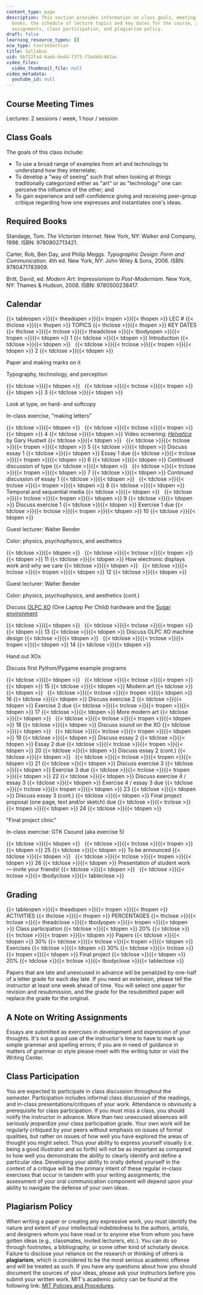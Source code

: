 ```yaml
---
content_type: page
description: This section provides information on class goals, meeting times, required
  books, the schedule of lecture topics and key dates for the course, a note on writing
  assignments, class participation, and plagiarism policy.
draft: false
learning_resource_types: []
ocw_type: CourseSection
title: Syllabus
uid: 9b722fa4-6aeb-6ed4-f373-f3a4ddc461ac
video_files:
  video_thumbnail_file: null
video_metadata:
  youtube_id: null
---
```

## Course Meeting Times

Lectures: 2 sessions / week, 1 hour / session

## Class Goals

The goals of this class include:

- To use a broad range of examples from art and technology to understand how they interrelate;
- To develop a "way of seeing" such that when looking at things traditionally categorized either as "art" or as "technology" one can perceive the influence of the other; and
- To gain experience and self-confidence giving and receiving peer-group critique regarding how one expresses and instantiates one's ideas.

## Required Books

Standage, Tom. *The Victorian Internet*. New York, NY: Walker and Company, 1998. ISBN: 9780802713421.

Carter, Rob, Ben Day, and Philip Meggs. *Typographic Design: Form and Communication*. 4th ed. New York, NY: John Wiley & Sons, 2006. ISBN: 9780471783909.

Britt, David, ed. *Modern Art: Impressionism to Post-Modernism*. New York, NY: Thames & Hudson, 2008. ISBN: 9780500238417.

## Calendar

{{< tableopen >}}{{< theadopen >}}{{< tropen >}}{{< thopen >}}
LEC #
{{< thclose >}}{{< thopen >}}
TOPICS
{{< thclose >}}{{< thopen >}}
KEY DATES
{{< thclose >}}{{< trclose >}}{{< theadclose >}}{{< tbodyopen >}}{{< tropen >}}{{< tdopen >}}
1
{{< tdclose >}}{{< tdopen >}}
Introduction
{{< tdclose >}}{{< tdopen >}}
 
{{< tdclose >}}{{< trclose >}}{{< tropen >}}{{< tdopen >}}
2
{{< tdclose >}}{{< tdopen >}}

Paper and making marks on it

Typography, technology, and perception

{{< tdclose >}}{{< tdopen >}}
 
{{< tdclose >}}{{< trclose >}}{{< tropen >}}{{< tdopen >}}
3
{{< tdclose >}}{{< tdopen >}}

Look at type, on hard- and softcopy

In-class exercise, "making letters"

{{< tdclose >}}{{< tdopen >}}
 
{{< tdclose >}}{{< trclose >}}{{< tropen >}}{{< tdopen >}}
4
{{< tdclose >}}{{< tdopen >}}
Video screening: [*Helvetica*](http://www.imdb.com/title/tt0847817/) by Gary Hustwit
{{< tdclose >}}{{< tdopen >}}
 
{{< tdclose >}}{{< trclose >}}{{< tropen >}}{{< tdopen >}}
5
{{< tdclose >}}{{< tdopen >}}
Discuss essay 1
{{< tdclose >}}{{< tdopen >}}
Essay 1 due
{{< tdclose >}}{{< trclose >}}{{< tropen >}}{{< tdopen >}}
6
{{< tdclose >}}{{< tdopen >}}
Continued discussion of type
{{< tdclose >}}{{< tdopen >}}
 
{{< tdclose >}}{{< trclose >}}{{< tropen >}}{{< tdopen >}}
7
{{< tdclose >}}{{< tdopen >}}
Continued discussion of essay 1
{{< tdclose >}}{{< tdopen >}}
 
{{< tdclose >}}{{< trclose >}}{{< tropen >}}{{< tdopen >}}
8
{{< tdclose >}}{{< tdopen >}}
Temporal and sequential media
{{< tdclose >}}{{< tdopen >}}
 
{{< tdclose >}}{{< trclose >}}{{< tropen >}}{{< tdopen >}}
9
{{< tdclose >}}{{< tdopen >}}
Discuss exercise 1
{{< tdclose >}}{{< tdopen >}}
Exercise 1 due
{{< tdclose >}}{{< trclose >}}{{< tropen >}}{{< tdopen >}}
10
{{< tdclose >}}{{< tdopen >}}

Guest lecturer: Walter Bender

Color: physics, psychophysics, and aesthetics

{{< tdclose >}}{{< tdopen >}}
 
{{< tdclose >}}{{< trclose >}}{{< tropen >}}{{< tdopen >}}
11
{{< tdclose >}}{{< tdopen >}}
How electronic displays work and why we care
{{< tdclose >}}{{< tdopen >}}
 
{{< tdclose >}}{{< trclose >}}{{< tropen >}}{{< tdopen >}}
12
{{< tdclose >}}{{< tdopen >}}

Guest lecturer: Walter Bender

Color: physics, psychophysics, and aesthetics (cont.)

Discuss [OLPC XO](https://www.olpc.com/) (One Laptop Per Child) hardware and the [Sugar environment](http://wiki.laptop.org/go/Category:Sugar)

{{< tdclose >}}{{< tdopen >}}
 
{{< tdclose >}}{{< trclose >}}{{< tropen >}}{{< tdopen >}}
13
{{< tdclose >}}{{< tdopen >}}
Discuss OLPC XO machine design
{{< tdclose >}}{{< tdopen >}}
 
{{< tdclose >}}{{< trclose >}}{{< tropen >}}{{< tdopen >}}
14
{{< tdclose >}}{{< tdopen >}}

Hand out XOs

Discuss first Python/Pygame example programs

{{< tdclose >}}{{< tdopen >}}
 
{{< tdclose >}}{{< trclose >}}{{< tropen >}}{{< tdopen >}}
15
{{< tdclose >}}{{< tdopen >}}
Modern art
{{< tdclose >}}{{< tdopen >}}
 
{{< tdclose >}}{{< trclose >}}{{< tropen >}}{{< tdopen >}}
16
{{< tdclose >}}{{< tdopen >}}
Discuss exercise 2
{{< tdclose >}}{{< tdopen >}}
Exercise 2 due
{{< tdclose >}}{{< trclose >}}{{< tropen >}}{{< tdopen >}}
17
{{< tdclose >}}{{< tdopen >}}
More modern art
{{< tdclose >}}{{< tdopen >}}
 
{{< tdclose >}}{{< trclose >}}{{< tropen >}}{{< tdopen >}}
18
{{< tdclose >}}{{< tdopen >}}
Discuss sound on the XO
{{< tdclose >}}{{< tdopen >}}
 
{{< tdclose >}}{{< trclose >}}{{< tropen >}}{{< tdopen >}}
19
{{< tdclose >}}{{< tdopen >}}
Discuss essay 2
{{< tdclose >}}{{< tdopen >}}
Essay 2 due
{{< tdclose >}}{{< trclose >}}{{< tropen >}}{{< tdopen >}}
20
{{< tdclose >}}{{< tdopen >}}
Discuss essay 2 (cont.)
{{< tdclose >}}{{< tdopen >}}
 
{{< tdclose >}}{{< trclose >}}{{< tropen >}}{{< tdopen >}}
21
{{< tdclose >}}{{< tdopen >}}
Discuss exercise 3
{{< tdclose >}}{{< tdopen >}}
Exercise 3 due
{{< tdclose >}}{{< trclose >}}{{< tropen >}}{{< tdopen >}}
22
{{< tdclose >}}{{< tdopen >}}
Discuss exercise 4 / essay 3
{{< tdclose >}}{{< tdopen >}}
Exercise 4 / essay 3 due
{{< tdclose >}}{{< trclose >}}{{< tropen >}}{{< tdopen >}}
23
{{< tdclose >}}{{< tdopen >}}
Discuss essay 3 (cont.)
{{< tdclose >}}{{< tdopen >}}
Final project proposal (one page, text and/or sketch) due
{{< tdclose >}}{{< trclose >}}{{< tropen >}}{{< tdopen >}}
24
{{< tdclose >}}{{< tdopen >}}

"Final project clinic"

In-class exercise: GTK Csound (aka exercise 5)

{{< tdclose >}}{{< tdopen >}}
 
{{< tdclose >}}{{< trclose >}}{{< tropen >}}{{< tdopen >}}
25
{{< tdclose >}}{{< tdopen >}}
To be announced
{{< tdclose >}}{{< tdopen >}}
 
{{< tdclose >}}{{< trclose >}}{{< tropen >}}{{< tdopen >}}
26
{{< tdclose >}}{{< tdopen >}}
Presentation of student work — invite your friends!
{{< tdclose >}}{{< tdopen >}}
 
{{< tdclose >}}{{< trclose >}}{{< tbodyclose >}}{{< tableclose >}}

## Grading

{{< tableopen >}}{{< theadopen >}}{{< tropen >}}{{< thopen >}}
ACTIVITIES
{{< thclose >}}{{< thopen >}}
PERCENTAGES
{{< thclose >}}{{< trclose >}}{{< theadclose >}}{{< tbodyopen >}}{{< tropen >}}{{< tdopen >}}
Class participation
{{< tdclose >}}{{< tdopen >}}
20%
{{< tdclose >}}{{< trclose >}}{{< tropen >}}{{< tdopen >}}
Papers
{{< tdclose >}}{{< tdopen >}}
30%
{{< tdclose >}}{{< trclose >}}{{< tropen >}}{{< tdopen >}}
Exercises
{{< tdclose >}}{{< tdopen >}}
30%
{{< tdclose >}}{{< trclose >}}{{< tropen >}}{{< tdopen >}}
Final project
{{< tdclose >}}{{< tdopen >}}
20%
{{< tdclose >}}{{< trclose >}}{{< tbodyclose >}}{{< tableclose >}}

Papers that are late and unexcused in advance will be penalized by one-half of a letter grade for each day late. If you need an extension, please tell the instructor at least one week ahead of time. You will select one paper for revision and resubmission, and the grade for the resubmitted paper will replace the grade for the original.

## A Note on Writing Assignments

Essays are submitted as exercises in development and expression of your thoughts. It's not a good use of the instructor's time to have to mark up simple grammar and spelling errors; if you are in need of guidance in matters of grammar or style please meet with the writing tutor or visit the Writing Center.

## Class Participation

You are expected to participate in class discussion throughout the semester. Participation includes informal class discussion of the readings, and in-class presentations/critiques of your work. Attendance is obviously a prerequisite for class participation. If you must miss a class, you should notify the instructor in advance. More than two unexcused absences will seriously jeopardize your class participation grade. Your own work will be regularly critiqued by your peers without emphasis on issues of formal qualities, but rather on issues of how well you have explored the areas of thought you might select. Thus your ability to express yourself visually (i.e. being a good illustrator and so forth) will not be as important as compared to how well you demonstrate the ability to clearly identify and define a particular idea. Developing your ability to orally defend yourself in the context of a critique will be the primary intent of these regular in-class exercises that occur in tandem with your writing assignments; the assessment of your oral communication component will depend upon your ability to navigate the defense of your own ideas.

## Plagiarism Policy

When writing a paper or creating any expressive work, you must identify the nature and extent of your intellectual indebtedness to the authors, artists, and designers whom you have read or to anyone else from whom you have gotten ideas (e.g., classmates, invited lecturers, etc.). You can do so through footnotes, a bibliography, or some other kind of scholarly device. Failure to disclose your reliance on the research or thinking of others is **plagiarism**, which is considered to be the most serious academic offense and will be treated as such. If you have any questions about how you should document the sources of your ideas, please ask your instructors before you submit your written work. MIT's academic policy can be found at the following link: [MIT Policies and Procedures](https://policies-procedures.mit.edu/).